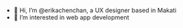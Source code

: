 - 👋 Hi, I’m @erikachenchan, a UX designer based in Makati
- 👀 I’m interested in web app development



<!---
erikachenchan/erikachenchan is a ✨ special ✨ repository because its `README.md` (this file) appears on your GitHub profile.
You can click the Preview link to take a look at your changes.
--->
